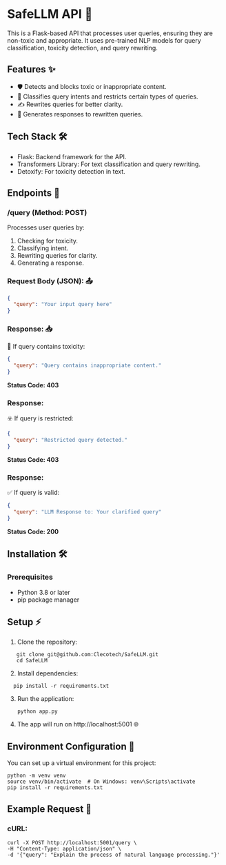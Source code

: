 # SafeLLM API 🚀
This is a Flask-based API that processes user queries, ensuring they are non-toxic and appropriate. It uses pre-trained NLP models for query classification, toxicity detection, and query rewriting.

## Features ✨
- 🛡️ Detects and blocks toxic or inappropriate content.
- 🧠 Classifies query intents and restricts certain types of queries.
- ✍️ Rewrites queries for better clarity.
- 🤖 Generates responses to rewritten queries.

## Tech Stack 🛠️
- Flask: Backend framework for the API.
- Transformers Library: For text classification and query rewriting.
- Detoxify: For toxicity detection in text.

## Endpoints 🔗
### /query (Method: POST)
Processes user queries by:

1. Checking for toxicity.
2. Classifying intent.
3. Rewriting queries for clarity.
4. Generating a response.


### **Request Body (JSON):**  📤
```json
{
  "query": "Your input query here"
}
```

### **Response:** 📥
🚫 If query contains toxicity:
```json
{
  "query": "Query contains inappropriate content."
}
```
  **Status Code: 403**

  ### **Response:**  
☣️ If query is restricted:
```json
{
  "query": "Restricted query detected."
}
```
  **Status Code: 403**

  ### **Response:**  
✅ If query is valid:
```json
{
  "query": "LLM Response to: Your clarified query"
}
```
  **Status Code: 200**

## Installation 🛠️
### Prerequisites
- Python 3.8 or later
- pip package manager

## Setup ⚡
1. Clone the repository:
```
   git clone git@github.com:Clecotech/SafeLLM.git
   cd SafeLLM
```
2. Install dependencies:
  ```
    pip install -r requirements.txt
```

3. Run the application:
   ```
   python app.py
   ```
4. The app will run on http://localhost:5001 🌐

## Environment Configuration 🌱
You can set up a virtual environment for this project:
```
python -m venv venv  
source venv/bin/activate  # On Windows: venv\Scripts\activate  
pip install -r requirements.txt  
```

## Example Request 📡
### cURL:
```
curl -X POST http://localhost:5001/query \
-H "Content-Type: application/json" \
-d '{"query": "Explain the process of natural language processing."}'
```

